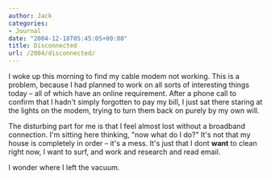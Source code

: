 ```yaml
---
author: Jack
categories:
- Journal
date: "2004-12-18T05:45:05+00:00"
title: Disconnected
url: /2004/disconnected/
---
```


I woke up this morning to find my cable modem not working. This is a problem, because I had planned to work on all sorts of interesting things today &#8211; all of which have an online requirement. After a phone call to confirm that I hadn't simply forgotten to pay my bill, I just sat there staring at the lights on the modem, trying to turn them back on purely by my own will.

The disturbing part for me is that I feel almost lost without a broadband connection. I'm sitting here thinking, "now what do I do?" It's not that my house is completely in order &#8211; it's a mess. It's just that I dont **want** to clean right now, I want to surf, and work and research and read email.

I wonder where I left the vacuum.